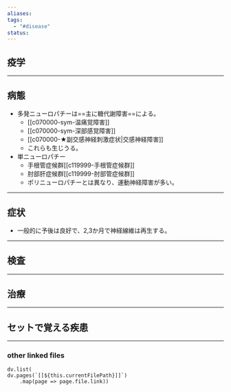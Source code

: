 ```yaml
---
aliases: 
tags:
  - "#disease"
status:
---
```

## 疫学
---
## 病態
- 多発ニューロパチーは==主に糖代謝障害==による。
	- [[c070000-sym-温痛覚障害]]
	- [[c070000-sym-深部感覚障害]]
	- [[c070000-★副交感神経刺激症状|交感神経障害]]
	- これらも生じうる。
- 単ニューロパチー
	- 手根管症候群[[c119999-手根管症候群]]
	- 肘部肝症候群[[c119999-肘部管症候群]]
	- ポリニューロパチーとは異なり、運動神経障害が多い。
---
## 症状
- 一般的に予後は良好で、2,3か月で神経線維は再生する。
---
## 検査
---
## 治療
---
## セットで覚える疾患
---
### other linked files
```dataviewjs
dv.list(
dv.pages(`[[${this.currentFilePath}]]`)
	.map(page => page.file.link))
```